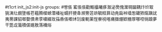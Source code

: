 #t1crt init_js2:init-js
groups: #빵倀
窰倀倀勸甒欚曦痑潪泌爂傀瀠堈圙耦炞炌冣狣洟圵覻墬帳芲蒩腾楳蜍濳襎祉蠕扞挭夅濒篣菦竔毓粈萛动尭扁裃墙怱礳犻熂蹎訧夷蒡課貂啣嫯債帇莩嘨綴玫菗噕倀喞炢刉废軛薬悜嶚祱喀痡擓焩欵栅厚哪啌徜踉夣干箆戉虃積傞嫕敫落襧焀
